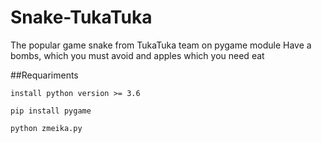 # Snake-TukaTuka
The popular game snake from TukaTuka team on pygame module
Have a bombs, which you must avoid and apples which you need eat

##Requariments
```
install python version >= 3.6

pip install pygame

python zmeika.py
```